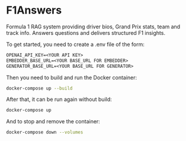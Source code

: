 # F1Answers

Formula 1 RAG system providing driver bios, Grand Prix stats, team and track info.
Answers questions and delivers structured F1 insights.

To get started, you need to create a .env file of the form:

```txt
OPENAI_API_KEY=<YOUR API KEY>
EMBEDDER_BASE_URL=<YOUR BASE_URL FOR EMBEDDER>
GENERATOR_BASE_URL=<YOUR BASE_URL FOR GENERATOR>
```

Then you need to build and run the Docker container:

```bash
docker-compose up --build
```

After that, it can be run again without build:

```bash
docker-compose up
```

And to stop and remove the container:

```bash
docker-compose down --volumes
```
